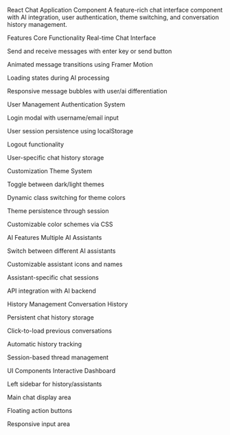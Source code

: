 React Chat Application Component
A feature-rich chat interface component with AI integration, user authentication, theme switching, and conversation history management.

Features
Core Functionality
Real-time Chat Interface

Send and receive messages with enter key or send button

Animated message transitions using Framer Motion

Loading states during AI processing

Responsive message bubbles with user/ai differentiation

User Management
Authentication System

Login modal with username/email input

User session persistence using localStorage

Logout functionality

User-specific chat history storage

Customization
Theme System

Toggle between dark/light themes

Dynamic class switching for theme colors

Theme persistence through session

Customizable color schemes via CSS

AI Features
Multiple AI Assistants

Switch between different AI assistants

Customizable assistant icons and names

Assistant-specific chat sessions

API integration with AI backend

History Management
Conversation History

Persistent chat history storage

Click-to-load previous conversations

Automatic history tracking

Session-based thread management

UI Components
Interactive Dashboard

Left sidebar for history/assistants

Main chat display area

Floating action buttons

Responsive input area

